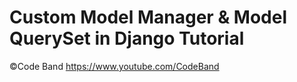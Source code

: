 # Custom Model Manager & Model QuerySet in Django Tutorial
©Code Band https://www.youtube.com/CodeBand
